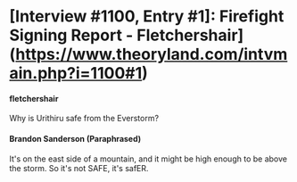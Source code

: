 # [Interview #1100, Entry #1]: Firefight Signing Report - Fletchershair](https://www.theoryland.com/intvmain.php?i=1100#1)

#### fletchershair

Why is Urithiru safe from the Everstorm?

#### Brandon Sanderson (Paraphrased)

It's on the east side of a mountain, and it might be high enough to be above the storm. So it's not SAFE, it's safER.

